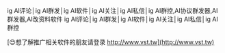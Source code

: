 ig AI评论│ig AI群发│ig AI软件│ig AI关注│ig AI私信│ig AI群控,AI协议群发器,AI群发器,AI改资料软件
ig AI评论│ig AI群发│ig AI软件│ig AI关注│ig AI私信│ig AI群控

[😍想了解推广相关软件的朋友请登录 http://www.vst.tw](http://www.vst.tw)



